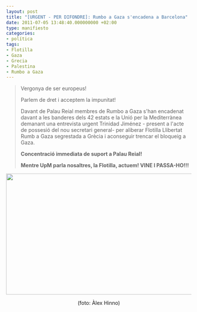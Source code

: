 ```yaml
---
layout: post
title: "[URGENT - PER DIFONDRE]: Rumbo a Gaza s'encadena a Barcelona"
date: 2011-07-05 13:48:40.000000000 +02:00
type: manifiesto
categories:
- política
tags:
- Flotilla
- Gaza
- Grecia
- Palestina
- Rumbo a Gaza
---
```

<blockquote>Vergonya de ser europeus!</p>
<p>Parlem de dret i acceptem la impunitat!</p>
<p>Davant de Palau Reial membres de Rumbo a Gaza s'han encadenat davant a les banderes dels 42 estats e la Unió per la Mediterrànea demanant una entrevista urgent Trinidad Jiménez - present a l'acte de possesió del nou secretari general- per aliberar Flotilla Llibertat Rumb a Gaza segrestada a Grècia i aconseguir trencar el bloqueig a Gaza.</p>
<p><strong>Concentració immediata de suport a Palau Reial!</strong></p>
<p><strong>Mentre UpM parla nosaltres, la Flotilla, actuem! VINE I PASSA-HO!!!</strong></p></blockquote>
<p style="text-align: center;">
<a href="http://albertolumbreras.com/wp-content/uploads/2011/07/fotoencadenados.jpg"><img class="aligncenter size-full wp-image-886" title="fotoencadenados" src="{{ site.baseurl }}/assets/fotoencadenados.jpg" alt="" width="644" height="329" /></a></p>
<p style="text-align: center;">(foto: Àlex Hinno)</p>
